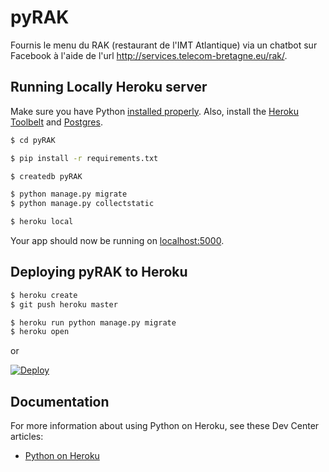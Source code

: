 # pyRAK

Fournis le menu du RAK (restaurant de l'IMT Atlantique) via un chatbot sur Facebook à 
l'aide de l'url http://services.telecom-bretagne.eu/rak/.

## Running Locally Heroku server

Make sure you have Python [installed properly](http://install.python-guide.org).  Also, install the [Heroku Toolbelt](https://toolbelt.heroku.com/) and [Postgres](https://devcenter.heroku.com/articles/heroku-postgresql#local-setup).

```sh
$ cd pyRAK

$ pip install -r requirements.txt

$ createdb pyRAK

$ python manage.py migrate
$ python manage.py collectstatic

$ heroku local
```

Your app should now be running on [localhost:5000](http://localhost:5000/).

## Deploying pyRAK to Heroku

```sh
$ heroku create
$ git push heroku master

$ heroku run python manage.py migrate
$ heroku open
```
or

[![Deploy](https://www.herokucdn.com/deploy/button.png)](https://heroku.com/deploy)

## Documentation

For more information about using Python on Heroku, see these Dev Center articles:

- [Python on Heroku](https://devcenter.heroku.com/categories/python)
